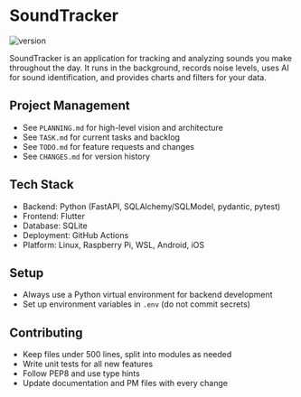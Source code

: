 # SoundTracker

![version](https://img.shields.io/badge/version-0.1.0-blue)

SoundTracker is an application for tracking and analyzing sounds you make throughout the day. It runs in the background, records noise levels, uses AI for sound identification, and provides charts and filters for your data.

## Project Management
- See `PLANNING.md` for high-level vision and architecture
- See `TASK.md` for current tasks and backlog
- See `TODO.md` for feature requests and changes
- See `CHANGES.md` for version history

## Tech Stack
- Backend: Python (FastAPI, SQLAlchemy/SQLModel, pydantic, pytest)
- Frontend: Flutter
- Database: SQLite
- Deployment: GitHub Actions
- Platform: Linux, Raspberry Pi, WSL, Android, iOS

## Setup
- Always use a Python virtual environment for backend development
- Set up environment variables in `.env` (do not commit secrets)

## Contributing
- Keep files under 500 lines, split into modules as needed
- Write unit tests for all new features
- Follow PEP8 and use type hints
- Update documentation and PM files with every change

